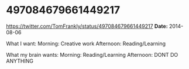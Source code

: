 # 497084679661449217
https://twitter.com/TomFrankly/status/497084679661449217
**Date:** 2014-08-06

What I want:
Morning: Creative work
Afternoon: Reading/Learning

What my brain wants:
Morning: Reading/Learning
Afternoon: DONT DO ANYTHING
